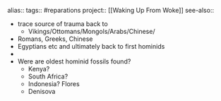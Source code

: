 alias::
tags:: #reparations 
project:: [[Waking Up From Woke]]
see-also::

- trace source of trauma back to
	- Vikings/Ottomans/Mongols/Arabs/Chinese/
- Romans, Greeks, Chinese
- Egyptians etc and ultimately back to first hominids
-
- Were are oldest hominid fossils found?
	- Kenya?
	- South Africa?
	- Indonesia? Flores
	- Denisova